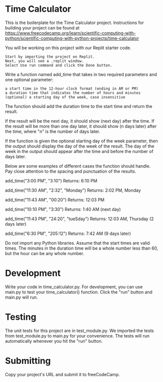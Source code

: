 # Time Calculator

This is the boilerplate for the Time Calculator project. Instructions for building your project can be found at https://www.freecodecamp.org/learn/scientific-computing-with-python/scientific-computing-with-python-projects/time-calculator

You will be working on this project with our Replit starter code.

    Start by importing the project on Replit.
    Next, you will see a .replit window.
    Select Use run command and click the Done button.

Write a function named add_time that takes in two required parameters and one optional parameter:

    a start time in the 12-hour clock format (ending in AM or PM)
    a duration time that indicates the number of hours and minutes
    (optional) a starting day of the week, case insensitive

The function should add the duration time to the start time and return the result.

If the result will be the next day, it should show (next day) after the time. If the result will be more than one day later, it should show (n days later) after the time, where "n" is the number of days later.

If the function is given the optional starting day of the week parameter, then the output should display the day of the week of the result. The day of the week in the output should appear after the time and before the number of days later.

Below are some examples of different cases the function should handle. Pay close attention to the spacing and punctuation of the results.

add_time("3:00 PM", "3:10")
Returns: 6:10 PM

add_time("11:30 AM", "2:32", "Monday")
Returns: 2:02 PM, Monday

add_time("11:43 AM", "00:20")
Returns: 12:03 PM

add_time("10:10 PM", "3:30")
Returns: 1:40 AM (next day)

add_time("11:43 PM", "24:20", "tueSday")
Returns: 12:03 AM, Thursday (2 days later)

add_time("6:30 PM", "205:12")
Returns: 7:42 AM (9 days later)

Do not import any Python libraries. Assume that the start times are valid times. The minutes in the duration time will be a whole number less than 60, but the hour can be any whole number.

# Development

Write your code in time_calculator.py. For development, you can use main.py to test your time_calculator() function. Click the "run" button and main.py will run.

# Testing

The unit tests for this project are in test_module.py. We imported the tests from test_module.py to main.py for your convenience. The tests will run automatically whenever you hit the "run" button.

# Submitting

Copy your project's URL and submit it to freeCodeCamp.
